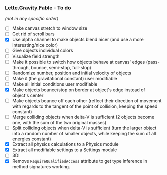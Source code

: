 ### Lette.Gravity.Fable - To do

_(not in any specific order)_

- [ ] Make canvas stretch to window size
- [ ] Get rid of scroll bars
- [x] Use alpha channel to make objects blend nicer (and use a more interesting/nice color)
- [ ] Give objects individual colors
- [ ] Visualize field strength
- [ ] Make it possible to switch how objects behave at canvas' edges (pass-through, bounce, semi-stop, full-stop)
- [ ] Randomize number, position and initial velocity of objects
- [ ] Make `G` (the gravitational constant) user modifiable
- [ ] Make all initial conditions user modifiable
- [x] Make objects bounce/stop on border at object's edge instead of object's center
- [ ] Make objects bounce off each other (reflect their direction of movement with regards to the tangent of the point of collision, keeping the speed constant)
- [ ] Merge colliding objects when delta-V is sufficient (2 objects become one, with the sum of the two original masses)
- [ ] Split colliding objects when delta-V is sufficient (turn the larger object into a random number of smaller objects, while keeping the sum of all energies constant)
- [x] Extract all physics calculations to a Physics module
- [x] Extract all modifiable settings to a Settings module
- [ ] 3D!
- [x] Remove `RequireQualifiedAccess` attribute to get type inference in method signatures working.
